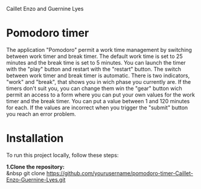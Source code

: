 Caillet Enzo and Guernine Lyes

# Pomodoro timer
The application "Pomodoro" permit a work time management by switching between work timer and break timer. The default work time is set to 25 minutes and the break time is set to 5 minutes. 
You can launch the timer with the "play" button and restart with the "restart" button. 
The switch between work timer and break timer is automatic. There is two indicators, "work" and "break", that shows you in wich phase you currently are.
If the timers don't suit you, you can change them win the "gear" button wich permit an access to a form where you can put your own values for the work timer and the break timer. You can put a value between 1 and 120 minutes for each. 
If the values are incorrect when you trigger the "submit" button you reach an error problem.

# Installation

To run this project locally, follow these steps:

**1.Clone the repository:**  
&nbsp git clone https://github.com/yourusername/pomodoro-timer-Caillet-Enzo-Guernine-Lyes.git
